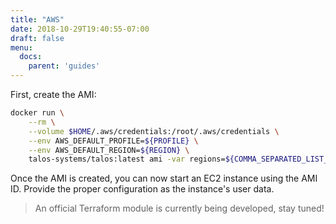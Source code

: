 ```yaml
---
title: "AWS"
date: 2018-10-29T19:40:55-07:00
draft: false
menu:
  docs:
    parent: 'guides'
---
```


First, create the AMI:

```bash
docker run \
    --rm \
    --volume $HOME/.aws/credentials:/root/.aws/credentials \
    --env AWS_DEFAULT_PROFILE=${PROFILE} \
    --env AWS_DEFAULT_REGION=${REGION} \
    talos-systems/talos:latest ami -var regions=${COMMA_SEPARATED_LIST_OF_REGIONS}
```

Once the AMI is created, you can now start an EC2 instance using the AMI ID.
Provide the proper configuration as the instance's user data.

> An official Terraform module is currently being developed, stay tuned!
